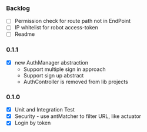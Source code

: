 ### Backlog
* [ ] Permission check for route path not in EndPoint
* [ ] IP whitelist for robot access-token
* [ ] Readme

### 0.1.1
* [x] new AuthManager abstraction
    * Support multiple sign in approach
    * Support sign up abstract
    * AuthController is removed from lib projects

### 0.1.0
* [x] Unit and Integration Test
* [X] Security - use antMatcher to filter URL, like actuator
* [X] Login by token